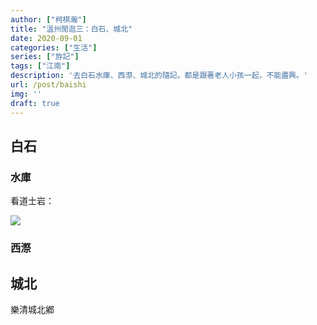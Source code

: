 ```yaml
---
author: ["柯棋瀚"]
title: "溫州閒逛三：白石、城北"
date: 2020-09-01
categories: ["生活"]
series: ["斿記"]
tags: ["江南"]
description: '去白石水庫、西漈、城北的隨記。都是跟著老人小孩一起，不能盡興。'
url: /post/baishi
img: ''
draft: true
---
```


## 白石

### 水庫

看道士岩：

<img src="https://pic.imgdb.cn/item/5f4c536d160a154a67a9979e.jpg">

### 西漈



## 城北

樂清城北鄕


